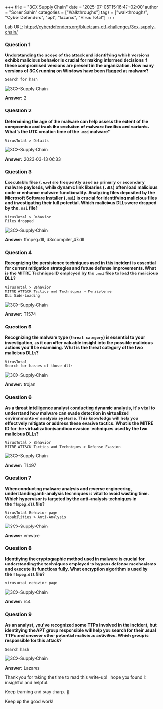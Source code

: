 +++
title = "3CX Supply Chain"
date = '2025-07-05T15:16:47+02:00'
author = "Soner Sahin"
categories = ["Walkthroughs"]
tags = ["walkthroughs", "Cyber Defenders", "apt", "lazarus", "Virus Total"]
+++

Lab URL: https://cyberdefenders.org/blueteam-ctf-challenges/3cx-supply-chain/

### **Question 1**

**Understanding the scope of the attack and identifying which versions exhibit malicious behavior is crucial for making informed decisions if these compromised versions are present in the organization. How many versions of 3CX **running on Windows** have been flagged as malware?**

```
Search for hash
```


![3CX-Supply-Chain](/images/3CX-Supply-Chain/1.png)

**Answer:** 2

### **Question 2**

**Determining the age of the malware can help assess the extent of the compromise and track the evolution of malware families and variants. What's the UTC creation time of the `.msi` malware?**

```
VirusTotal > Details
```

![3CX-Supply-Chain](/images/3CX-Supply-Chain/2.png)


**Answer:** 2023-03-13 06:33

### **Question 3**

**Executable files (`.exe`) are frequently used as primary or secondary malware payloads, while dynamic link libraries (`.dll`) often load malicious code or enhance malware functionality. Analyzing files deposited by the Microsoft Software Installer (`.msi`) is crucial for identifying malicious files and investigating their full potential. Which malicious DLLs were dropped by the `.msi` file?**

```
VirusTotal > Behavior
Files dropped
```

![3CX-Supply-Chain](/images/3CX-Supply-Chain/3.png)

**Answer:** ffmpeg.dll, d3dcompiler_47.dll

### **Question 4**

**Recognizing the persistence techniques used in this incident is essential for current mitigation strategies and future defense improvements. What is the MITRE Technique ID employed by the `.msi` files to load the malicious DLL?**

```
VirusTotal > Behavior
MITRE ATT&CK Tactics and Techniques > Persistence
DLL Side-Loading
```

![3CX-Supply-Chain](/images/3CX-Supply-Chain/4.png)

**Answer:** T1574

### **Question 5**

**Recognizing the malware type (`threat category`) is essential to your investigation, as it can offer valuable insight into the possible malicious actions you'll be examining. What is the threat category of the two malicious DLLs?**

```
VirusTotal
Search for hashes of those dlls
```

![3CX-Supply-Chain](/images/3CX-Supply-Chain/5.1.png)

**Answer:** trojan

### **Question 6**

**As a threat intelligence analyst conducting dynamic analysis, it's vital to understand how malware can evade detection in virtualized environments or analysis systems. This knowledge will help you effectively mitigate or address these evasive tactics. What is the MITRE ID for the virtualization/sandbox evasion techniques used by the two malicious DLLs?**

```
VirusTotal > Behavior
MITRE ATT&CK Tactics and Techniques > Defense Evasion
```

![3CX-Supply-Chain](/images/3CX-Supply-Chain/6.png)

**Answer:** T1497

### **Question 7**

**When conducting malware analysis and reverse engineering, understanding anti-analysis techniques is vital to avoid wasting time. Which hypervisor is targeted by the anti-analysis techniques in the `ffmpeg.dll` file?**

```
VirusTotal Behavior page
Capabilities > Anti-Analysis
```

![3CX-Supply-Chain](/images/3CX-Supply-Chain/7.png)

**Answer:** vmware

### **Question 8**

**Identifying the cryptographic method used in malware is crucial for understanding the techniques employed to bypass defense mechanisms and execute its functions fully. What encryption algorithm is used by the `ffmpeg.dll` file?**

```
VirusTotal Behavior page
```

![3CX-Supply-Chain](/images/3CX-Supply-Chain/8.png)

**Answer:** rc4

### **Question 9**

**As an analyst, you've recognized some TTPs involved in the incident, but identifying the APT group responsible will help you search for their usual TTPs and uncover other potential malicious activities. Which group is responsible for this attack?**

```
Search hash
```

![3CX-Supply-Chain](/images/3CX-Supply-Chain/9.png)

**Answer:** Lazarus

Thank you for taking the time to read this write-up! I hope you found it insightful and helpful.

Keep learning and stay sharp. 👊

Keep up the good work!
